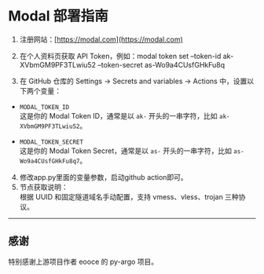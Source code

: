 # Modal 部署指南

1. 注册网站：[https://modal.com](https://modal.com)

2. 在个人资料页获取 API Token，例如：modal token set –token-id ak-XVbmGM9PF3TLwiu52 –token-secret as-Wo9a4CUsfGHkFu8q

3. 在 GitHub 仓库的 Settings → Secrets and variables → Actions 中，设置以下两个变量：

- `MODAL_TOKEN_ID`  
  这是你的 Modal Token ID，通常是以 `ak-` 开头的一串字符，比如 `ak-XVbmGM9PF3TLwiu52`。

- `MODAL_TOKEN_SECRET`  
  这是你的 Modal Token Secret，通常是以 `as-` 开头的一串字符，比如 `as-Wo9a4CUsfGHkFu8q7`。

4. 修改app.py里面的变量参数，启动github action即可。
5.  节点获取说明：  
根据 UUID 和固定隧道域名手动配置，支持 vmess、vless、trojan 三种协议。

---

## 感谢


特别感谢上游项目作者 eooce 的 py-argo 项目。
